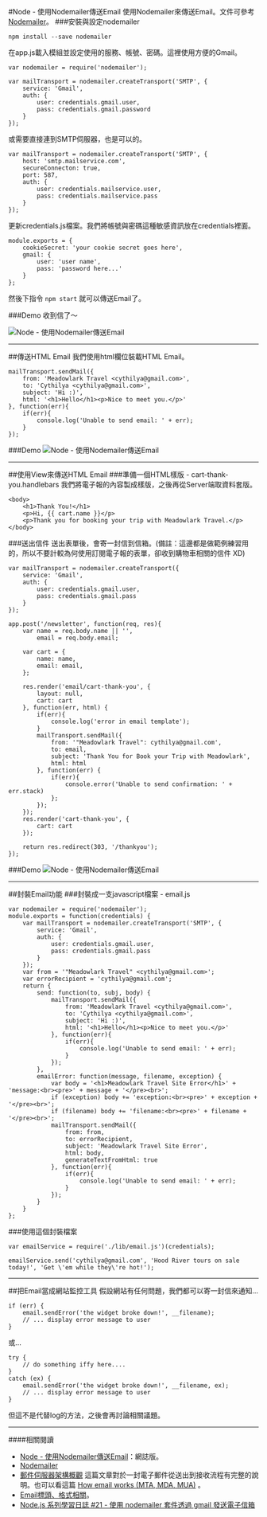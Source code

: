 #Node - 使用Nodemailer傳送Email
使用Nodemailer來傳送Email。文件可參考[Nodemailer](https://github.com/andris9/Nodemailer)。
###安裝與設定nodemailer

	npm install --save nodemailer

在app.js載入模組並設定使用的服務、帳號、密碼。這裡使用方便的Gmail。

	var nodemailer = require('nodemailer');

	var mailTransport = nodemailer.createTransport('SMTP', {
	    service: 'Gmail',
	    auth: {
	        user: credentials.gmail.user,
	        pass: credentials.gmail.password
	    }
	});

或需要直接連到SMTP伺服器，也是可以的。  

	var mailTransport = nodemailer.createTransport('SMTP', {
	    host: 'smtp.mailservice.com',
	    secureConnecton: true,
	    port: 587,
	    auth: {
	        user: credentials.mailservice.user,
	        pass: credentials.mailservice.pass
	    }
	});

更新credentials.js檔案。我們將帳號與密碼這種敏感資訊放在credentials裡面。

	module.exports = {
		cookieSecret: 'your cookie secret goes here',
		gmail: {
	        user: 'user name',
	        pass: 'password here...'		
		}
	};

然後下指令 `npm start` 就可以傳送Email了。  

###Demo
收到信了～  

![Node - 使用Nodemailer傳送Email](https://lh3.googleusercontent.com/RQK8pHWccd6KhleNGvlb1M71GthK2KL1bja7G7kEqs4=w534-h153-no)  

---
##傳送HTML Email
我們使用html欄位裝載HTML Email。  

	mailTransport.sendMail({
	    from: 'Meadowlark Travel <cythilya@gmail.com>',
	    to: 'Cythilya <cythilya@gmail.com>',
	    subject: 'Hi :)',
	    html: '<h1>Hello</h1><p>Nice to meet you.</p>'
	}, function(err){
	    if(err){
	        console.log('Unable to send email: ' + err);
	    }
	});

###Demo
![Node - 使用Nodemailer傳送Email](https://lh3.googleusercontent.com/5UZ9nHhoARGX4h1WQmcYTKuRbWZxP0ahTIBoaAvf18s=w348-h221-no)

---
##使用View來傳送HTML Email
###準備一個HTML樣版 - cart-thank-you.handlebars
我們將電子報的內容製成樣版，之後再從Server端取資料套版。

	<body>
		<h1>Thank You!</h1>
		<p>Hi, {{ cart.name }}</p>
		<p>Thank you for booking your trip with Meadowlark Travel.</p>
	</body>

###送出信件
送出表單後，會寄一封信到信箱。(備註：這邊都是做範例練習用的，所以不要計較為何使用訂閱電子報的表單，卻收到購物車相關的信件 XD)

	var mailTransport = nodemailer.createTransport({
	    service: 'Gmail',
	    auth: {
	        user: credentials.gmail.user,
	        pass: credentials.gmail.pass
	    }
	});
	
	app.post('/newsletter', function(req, res){
	    var name = req.body.name || '', 
	        email = req.body.email;
	
	    var cart = {
	        name: name,
	        email: email,
	    };
	
	    res.render('email/cart-thank-you', {
	        layout: null,
	        cart: cart
	    }, function(err, html) {
	        if(err){
	            console.log('error in email template');    
	        } 
	        mailTransport.sendMail({
	            from: '"Meadowlark Travel": cythilya@gmail.com',
	            to: email,
	            subject: 'Thank You for Book your Trip with Meadowlark',
	            html: html
	        }, function(err) {
	            if(err){
	                console.error('Unable to send confirmation: ' + err.stack)
	            };
	        });
	    });
	    res.render('cart-thank-you', {
	        cart: cart
	    });
	
	    return res.redirect(303, '/thankyou');
	});

###Demo
![Node - 使用Nodemailer傳送Email](https://lh3.googleusercontent.com/109DyECt2D_ch9KgD6h5agm9qtkZlg0DyEiRfr8FczQ=w800-h443-no)

---
##封裝Email功能
###封裝成一支javascript檔案 - email.js

	var nodemailer = require('nodemailer');
	module.exports = function(credentials) {
	    var mailTransport = nodemailer.createTransport('SMTP', {
	        service: 'Gmail',
		    auth: {
		        user: credentials.gmail.user,
		        pass: credentials.gmail.pass
		    }
	    });
	    var from = '"Meadowlark Travel" <cythilya@gmail.com>';
	    var errorRecipient = 'cythilya@gmail.com';
	    return {
	        send: function(to, subj, body) {
				mailTransport.sendMail({
				    from: 'Meadowlark Travel <cythilya@gmail.com>',
				    to: 'Cythilya <cythilya@gmail.com>',
				    subject: 'Hi :)',
				    html: '<h1>Hello</h1><p>Nice to meet you.</p>'
				}, function(err){
				    if(err){
				        console.log('Unable to send email: ' + err);
				    }
				});
	        },
	    	emailError: function(message, filename, exception) {
	        	var body = '<h1>Meadowlark Travel Site Error</h1>' + 'message:<br><pre>' + message + '</pre><br>';
	        	if (exception) body += 'exception:<br><pre>' + exception + '</pre><br>';
	        	if (filename) body += 'filename:<br><pre>' + filename + '</pre><br>';
	        	mailTransport.sendMail({
	            	from: from,
	            	to: errorRecipient,
	            	subject: 'Meadowlark Travel Site Error',
	            	html: body,
	            	generateTextFromHtml: true
				}, function(err){
				    if(err){
				        console.log('Unable to send email: ' + err);
				    }
				});
			}
	    }
	};

###使用這個封裝檔案

	var emailService = require('./lib/email.js')(credentials);
	
	emailService.send('cythilya@gmail.com', 'Hood River tours on sale today!', 'Get \'em while they\'re hot!');

---
##把Email當成網站監控工具
假設網站有任何問題，我們都可以寄一封信來通知...

	if (err) {
	    email.sendError('the widget broke down!', __filename);
	    // ... display error message to user
	}

或...
	
	try {
	    // do something iffy here....
	} 
	catch (ex) {
	    email.sendError('the widget broke down!', __filename, ex);
	    // ... display error message to user
	}

但這不是代替log的方法，之後會再討論相關議題。

---
####相關閱讀
- [Node - 使用Nodemailer傳送Email](http://cythilya.blogspot.tw/2015/08/node-nodemailer.html)：網誌版。
- [Nodemailer](https://github.com/andris9/Nodemailer)
- [郵件伺服器架構概觀](http://www-01.ibm.com/support/knowledgecenter/linuxonibm/liaaz/mailflow.htm?lang=zh-tw) 這篇文章對於一封電子郵件從送出到接收流程有完整的說明。也可以看這篇 [How email works (MTA, MDA, MUA)](http://ccm.net/contents/116-how-email-works-mta-mda-mua) 。
- [Email標頭、格式相關](http://ithelp.ithome.com.tw/question/10054360?tag=rt.rq)。
- [Node.js 系列學習日誌 #21 - 使用 nodemailer 套件透過 gmail 發送電子信箱](http://ithelp.ithome.com.tw/question/10160766)